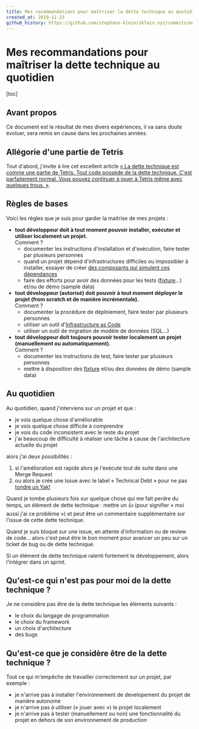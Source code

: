 ```yaml
---
title: Mes recommandations pour maîtriser la dette technique au quotidien
created_at: 2019-11-23
github_history: https://github.com/stephane-klein/sklein.xyz/commits/main/contents/fr/garden/018-how-i-manage-technical-debt.md
---
```


# Mes recommandations pour maîtriser la dette technique au quotidien

[toc]

## Avant propos

Ce document est le résultat de mes divers expériences, il va sans doute évoluer, sera remis en cause dans les prochaines années.

## Allégorie d'une partie de Tetris

Tout d'abord, j'invite à lire cet excellent article [« La dette technique est comme une partie de
Tetris. Tout code possède de la dette technique. C'est parfaitement normal. Vous pouvez continuer à jouer
à Tetris même avec quelques trous. »](https://damien.pobel.fr/post/dette-technique-partie-tetris/).

## Règles de bases

Voici les règles que je suis pour garder la maitrise de mes projets :

- **tout développeur doit à tout moment pouvoir installer, exécuter et utiliser localement un projet.**<br/>
  Comment ?
  - documenter les instructions d'installation et d'exécution, faire tester par plusieurs personnes
  - quand un projet dépend d'infrastructures difficiles ou impossibler à installer, essayer de créer [des composants qui simulent ces dépendances](https://en.wikipedia.org/wiki/Mock_object)
  - faire des efforts pour avoir des données pour les tests ([fixture](https://en.wikipedia.org/wiki/Test_fixture#Software)...) et/ou de démo (sample data)
- **tout développeur (autorisé) doit pouvoir à tout moment déployer le projet (from scratch et de manière incrémentale).**<br />
  Comment ?
  - documenter la procédure de déploiement, faire tester par plusieurs personnes
  - utiliser un outil d'[Infrastructure as Code](https://fr.wikipedia.org/wiki/Infrastructure_as_Code)
  - utiliser un outil de migration de modèle de données (SQL…)
- **tout développeur doit toujours pouvoir tester localement un projet (manuellement ou automatiquement).**<br />
  Comment ?
  - documenter les instructions de test, faire tester par plusieurs personnes
  - mettre à disposition des [fixture](https://en.wikipedia.org/wiki/Test_fixture#Software) et/ou des données de démo (sample data)

## Au quotidien

Au quotidien, quand j'interviens sur un projet et que :

- je vois quelque chose d'améliorable
- je vois quelque chose difficile à comprendre
- je vois du code inconsistent avec le reste du projet
- j'ai beaucoup de difficulté à réaliser une tâche à cause de l'architecture actuelle du projet

alors j'ai deux possibilités :

1. si l'amélioration est rapide alors je l'exécute tout de suite dans une Merge Request
2. ou alors je crée une Issue avec le label « Technical Debt » pour ne pas [tondre un Yak!](https://github.com/stephane-klein/personnal-notebook/blob/draft-how-i-manage-technical-debt/003-ne-tonds-pas-de-yaks.md)

Quand je tombe plusieurs fois sur quelque chose qui me fait perdre du temps, un élément de dette technique : mettre un 👍 (pour signifier « moi aussi j'ai ce problème ») et peut être un commentaire supplémentaire sur l'issue de cette dette technique.

Quand je suis bloqué sur une issue, en attente d'information ou de review de code… alors c'est peut être le bon moment pour avancer un peu sur un ticket de bug ou de dette technique.

Si un élément de dette technique ralenti fortement le développement, alors l'intégrer dans un sprint.

## Qu'est-ce qui n'est pas pour moi de la dette technique ?

Je ne considère pas être de la dette technique les éléments suivants :

- le choix du langage de programmation
- le choix du framework
- un choix d'architecture
- des bugs

## Qu'est-ce que je considère être de la dette technique ?

Tout ce qui m'empêche de travailler correctement sur un projet, par exemple :

- je n'arrive pas à installer l'environnement de developement du projet de manière autonome
- je n'arrive pas à utiliser (« jouer avec ») le projet localement
- je n'arrive pas à tester (manuellement ou non) une fonctionnalité du projet en dehors de son environnement de production
